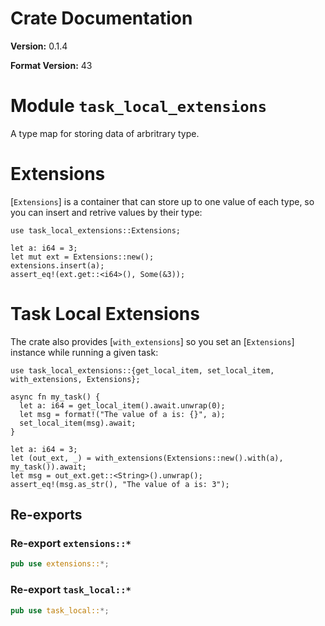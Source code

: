 # Crate Documentation

**Version:** 0.1.4

**Format Version:** 43

# Module `task_local_extensions`

A type map for storing data of arbritrary type.

# Extensions
[`Extensions`] is a container that can store up to one value of each type, so you can insert and retrive values by
their type:

```
use task_local_extensions::Extensions;

let a: i64 = 3;
let mut ext = Extensions::new();
extensions.insert(a);
assert_eq!(ext.get::<i64>(), Some(&3));
```

# Task Local Extensions
The crate also provides [`with_extensions`] so you set an [`Extensions`] instance while running a given task:

```
use task_local_extensions::{get_local_item, set_local_item, with_extensions, Extensions};

async fn my_task() {
  let a: i64 = get_local_item().await.unwrap(0);
  let msg = format!("The value of a is: {}", a);
  set_local_item(msg).await;
}

let a: i64 = 3;
let (out_ext, _) = with_extensions(Extensions::new().with(a), my_task()).await;
let msg = out_ext.get::<String>().unwrap();
assert_eq!(msg.as_str(), "The value of a is: 3");
```

## Re-exports

### Re-export `extensions::*`

```rust
pub use extensions::*;
```

### Re-export `task_local::*`

```rust
pub use task_local::*;
```


